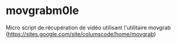 movgrabm0le
===========

Micro script de récupération de vidéo utilisant l'utilitaire movgrab (https://sites.google.com/site/columscode/home/movgrab)
